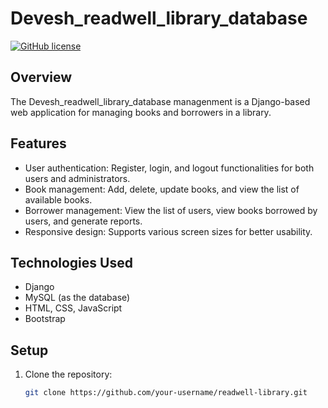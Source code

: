 # Devesh_readwell_library_database


[![GitHub license](https://img.shields.io/badge/license-MIT-blue.svg)](https://github.com/your-username/readwell-library/blob/main/LICENSE)

## Overview

The Devesh_readwell_library_database managenment is a Django-based web application for managing books and borrowers in a library.

## Features

- User authentication: Register, login, and logout functionalities for both users and administrators.
- Book management: Add, delete, update books, and view the list of available books.
- Borrower management: View the list of users, view books borrowed by users, and generate reports.
- Responsive design: Supports various screen sizes for better usability.

## Technologies Used

- Django
- MySQL (as the database)
- HTML, CSS, JavaScript
- Bootstrap

## Setup

1. Clone the repository:

   ```bash
   git clone https://github.com/your-username/readwell-library.git

